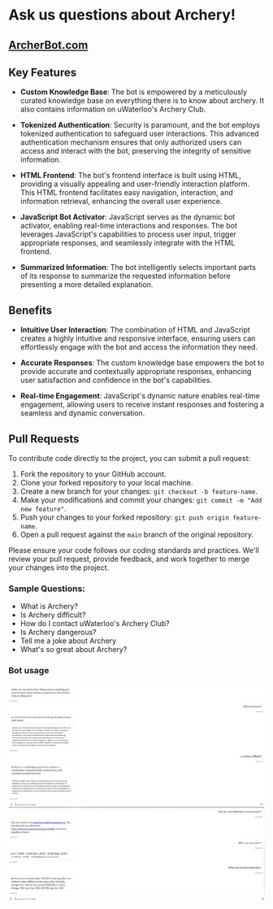 # Ask us questions about Archery!
## [ArcherBot.com](https://rukhan4.github.io/azure-chat-bot/)

## Key Features

- **Custom Knowledge Base**: The bot is empowered by a meticulously curated knowledge base on everything there is to know about archery. It also contains information on uWaterloo's Archery Club.

- **Tokenized Authentication**: Security is paramount, and the bot employs tokenized authentication to safeguard user interactions. This advanced authentication mechanism ensures that only authorized users can access and interact with the bot, preserving the integrity of sensitive information.

- **HTML Frontend**: The bot's frontend interface is built using HTML, providing a visually appealing and user-friendly interaction platform. This HTML frontend facilitates easy navigation, interaction, and information retrieval, enhancing the overall user experience.

- **JavaScript Bot Activator**: JavaScript serves as the dynamic bot activator, enabling real-time interactions and responses. The bot leverages JavaScript's capabilities to process user input, trigger appropriate responses, and seamlessly integrate with the HTML frontend.

- **Summarized Information**: The bot intelligently selects important parts of its response to summarize the requested information before presenting a more detailed explanation.

## Benefits

- **Intuitive User Interaction**: The combination of HTML and JavaScript creates a highly intuitive and responsive interface, ensuring users can effortlessly engage with the bot and access the information they need.

- **Accurate Responses**: The custom knowledge base empowers the bot to provide accurate and contextually appropriate responses, enhancing user satisfaction and confidence in the bot's capabilities.

- **Real-time Engagement**: JavaScript's dynamic nature enables real-time engagement, allowing users to receive instant responses and fostering a seamless and dynamic conversation.

## Pull Requests

To contribute code directly to the project, you can submit a pull request:

1. Fork the repository to your GitHub account.
2. Clone your forked repository to your local machine.
3. Create a new branch for your changes: `git checkout -b feature-name`.
4. Make your modifications and commit your changes: `git commit -m "Add new feature"`.
5. Push your changes to your forked repository: `git push origin feature-name`.
6. Open a pull request against the `main` branch of the original repository.

Please ensure your code follows our coding standards and practices. We'll review your pull request, provide feedback, and work together to merge your changes into the project.


### Sample Questions:

- What is Archery?
- Is Archery difficult?
- How do I contact uWaterloo's Archery Club?
- Is Archery dangerous?
- Tell me a joke about Archery
- What's so great about Archery?

### Bot usage 

<img src="./samples/sample1.PNG" alt="Alt Text" style="max-width=100%;">
<img src="./samples/sample2.PNG" alt="Alt Text" style="max-width=100%;">


